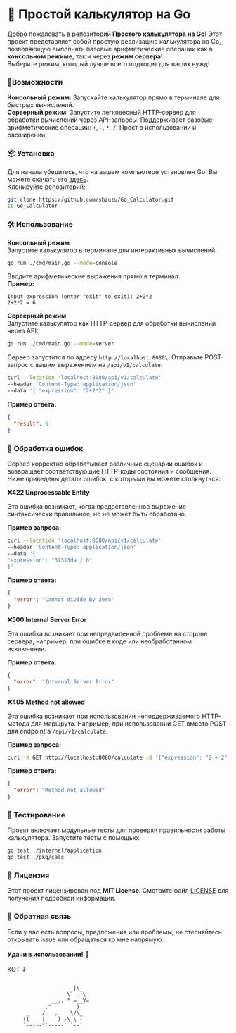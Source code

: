 # 🧮 **Простой калькулятор на Go**

Добро пожаловать в репозиторий **Простого калькулятора на Go**! Этот проект представляет собой простую реализацию калькулятора на Go, позволяющую выполнять базовые арифметические операции как в **консольном режиме**, так и через **режим сервера**!\
Выберите режим, который лучше всего подходит для ваших нужд!

### 🚀Возможности

**Консольный режим**: Запускайте калькулятор прямо в терминале для быстрых вычислений.\
**Серверный режим**: Запустите легковесный HTTP-сервер для обработки вычислений через API-запросы. Поддерживает базовые арифметические операции: `+`, `-`, `*`, `/`. Прост в использовании и расширении.

### 📦 **Установка**

Для начала убедитесь, что на вашем компьютере установлен Go. Вы можете скачать его [здесь](https://golang.org/dl/).\
Клонируйте репозиторий:

```bash
git clone https://github.com/shzuzu/Go_Calculator.git
cd Go_Calculator

```

### 🛠️ **Использование**

**Консольный режим**\
Запустите калькулятор в терминале для интерактивных вычислений:

```bash
go run ./cmd/main.go --mode=console
```

Вводите арифметические выражения прямо в терминал.\
**Пример:**

```
Input expression (enter "exit" to exit): 2+2*2
2+2*2 = 6
```

**Серверный режим**\
Запустите калькулятор как HTTP-сервер для обработки вычислений через API:

```bash
go run ./cmd/main.go --mode=server
```

Сервер запустится по адресу `http://localhost:8080\`. Отправьте POST-запрос с вашим выражением на `/api/v1/calculate`:

```bash
curl --location 'localhost:8080/api/v1/calculate'
--header 'Content-Type: application/json'
--data '{ "expression": "2+2*2" }'
```

**Пример ответа:**

```json
{
  "result": 6
}
```

### 🚨 **Обработка ошибок**

Сервер корректно обрабатывает различные сценарии ошибок и возвращает соответствующие HTTP-коды состояния и сообщения. Ниже приведены детали ошибок, с которыми вы можете столкнуться:

**❌422 Unprocessable Entity**

Эта ошибка возникает, когда предоставленное выражение синтаксически правильное, но не может быть обработано.

**Пример запроса:**

```bash
curl --location 'localhost:8080/api/v1/calculate'
--header 'Content-Type: application/json'
--data '{
"expression": "31313da / 0"
}'
```

**Пример ответа:**

```json
{
  "error": "Cannot divide by zero"
}
```

**❌500 Internal Server Error**

Эта ошибка возникает при непредвиденной проблеме на стороне сервера, например, при ошибке в коде или необработанном исключении.

**Пример ответа:**

```json
{
  "error": "Internal Server Error"
}
```

**❌405 Method not allowed**

Эта ошибка возникает при использовании неподдерживаемого HTTP-метода для маршрута. Например, при использовании GET вместо POST для endpoint'a `/api/v1/calculate`.

**Пример запроса:**

```bash
curl -X GET http://localhost:8080/calculate -d '{"expression": "2 + 2"}'
```

**Пример ответа:**

```json
{
  "error": "Method not allowed"
}
```

### 🧪 **Тестирование**

Проект включает модульные тесты для проверки правильности работы калькулятора. Запустите тесты с помощью:

```bash
go test ./internal/application
go test ./pkg/calc
```

### 📜 **Лицензия**

Этот проект лицензирован под **MIT License**. Смотрите файл [LICENSE](./LICENSE) для получения подробной информации.

### 💬 **Обратная связь**

Если у вас есть вопросы, предложения или проблемы, не стесняйтесь открывать issue или обращаться ко мне напрямую.
\
\
**Удачи в использовании!** 🎉
\
\
КОТ ↓

```

                   _ |\_
                   \` ..\
              __,.-" =__Y=
            ."        )
      _    /   ,    \/\_
     ((____|    )_-\ \_-`
     `-----'`-----` `--`

```

